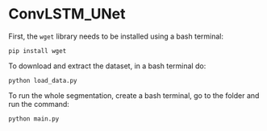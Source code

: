 # ConvLSTM_UNet

First, the `wget` library needs to be installed using a bash terminal:
```
pip install wget
```
To download and extract the dataset, in a bash terminal do:
```
python load_data.py
```
To run the whole segmentation, create a bash terminal, go to the folder and run the command:
```
python main.py
